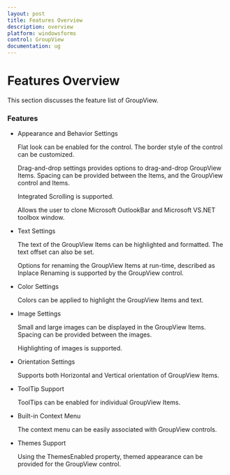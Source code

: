 ```yaml
---
layout: post
title: Features Overview
description: overview
platform: windowsforms
control: GroupView
documentation: ug
---
```

# Features Overview

This section discusses the feature list of GroupView.

### Features

 * Appearance and Behavior Settings
    
	Flat look can be enabled for the control. The border style of the control can be customized.

    Drag-and-drop settings provides options to drag-and-drop GroupView Items. Spacing can be provided between the Items, and the GroupView control and Items. 

    Integrated Scrolling is supported.

    Allows the user to clone Microsoft OutlookBar and Microsoft VS.NET toolbox window. 
	
 * Text Settings

    The text of the GroupView Items can be highlighted and formatted. The text offset can also be set.

    Options for renaming the GroupView Items at run-time, described as Inplace Renaming is supported by the GroupView control.

 * Color Settings

    Colors can be applied to highlight the GroupView Items and text. 

 * Image Settings

    Small and large images can be displayed in the GroupView Items. Spacing can be provided between the images.

    Highlighting of images is supported.

 * Orientation Settings

    Supports both Horizontal and Vertical orientation of GroupView Items.

 * ToolTip Support

    ToolTips can be enabled for individual GroupView Items.                                         

 * Built-in Context Menu

    The context menu can be easily associated with GroupView controls.

 * Themes Support

    Using the ThemesEnabled property, themed appearance can be provided for the GroupView control. 